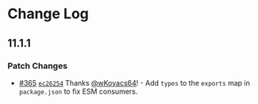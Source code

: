 # Change Log

## 11.1.1

### Patch Changes

- [#365](https://github.com/wKovacs64/hibp/pull/365) [`ec26254`](https://github.com/wKovacs64/hibp/commit/ec2625486c8500484befa4d4d203bb820a338967) Thanks [@wKovacs64](https://github.com/wKovacs64)! - Add `types` to the `exports` map in `package.json` to fix ESM consumers.
